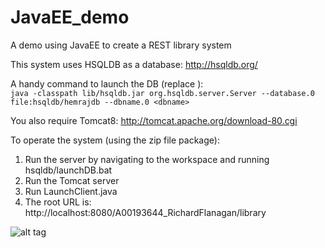 # JavaEE_demo
A demo using JavaEE to create a REST library system

This system uses HSQLDB as a database: 
http://hsqldb.org/

A handy command to launch the DB (replace <dbname>):<br/>
```java -classpath lib/hsqldb.jar org.hsqldb.server.Server --database.0 file:hsqldb/hemrajdb --dbname.0 <dbname>```

You also require Tomcat8:
http://tomcat.apache.org/download-80.cgi


To operate the system (using the zip file package):

1. Run the server by navigating to the workspace and running hsqldb/launchDB.bat
2. Run the Tomcat server
3. Run LaunchClient.java
4. The root URL is: http://localhost:8080/A00193644_RichardFlanagan/library


![alt tag](http://imgur.com/244sgHq.png)
